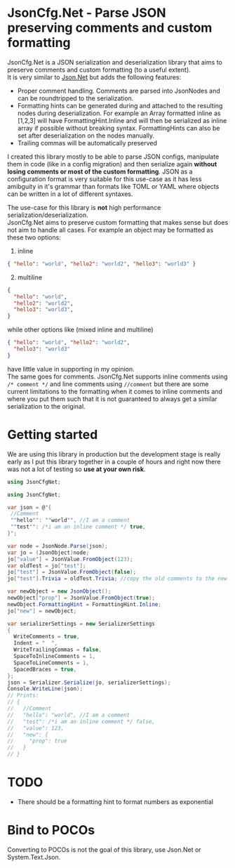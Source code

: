 # JsonCfg.Net - Parse JSON preserving comments and custom formatting
JsonCfg.Net is a JSON serialization and deserialization library that aims to preserve comments and custom formatting (to a useful extent).  
It is very similar to [Json.Net](https://github.com/JamesNK/Newtonsoft.Json) but adds the following features:
- Proper comment handling. Comments are parsed into JsonNodes and can be roundtripped to the serialization. 
- Formatting hints can be generated during and attached to the resulting nodes during deserialization. For example an Array formatted inline as [1,2,3] will have FormattingHint.Inline and will then be serialized as inline array if possible without breaking syntax. FormattingHints can also be set after deserialization on the nodes manually. 
- Trailing commas will be automatically preserved  

I created this library mostly to be able to parse JSON configs, manipulate them in code (like in a config migration) and then serialize again **without losing comments or most of the custom formatting**. JSON as a configuration format is very suitable for this use-case as it has less amibguity in it's grammar than formats like TOML or YAML where objects can be written in a lot of different syntaxes.

The use-case for this library is **not** high performance serialization/deserialization.  
JsonCfg.Net aims to preserve custom formatting that makes sense but does not aim to handle all cases.
For example an object may be formatted as these two options:  
1) inline 
```json
{ "hello": "world", "hello2": "world2", "hello3": "world3" }
```
2) multiline
```json
{
  "hello": "world",
  "hello2": "world2",
  "hello3": "world3",
}
```
while other options like (mixed inline and multiline)
```json
{ "hello": "world", "hello2": "world2", 
  "hello3": "world3" 
}
```
have little value in supporting in my opinion.  
The same goes for comments. JsonCfg.Net supports inline comments using `/* comment */` and line comments using `//comment` but there are some current limitations to the formatting when it comes to inline comments and where you put them such that it is not guaranteed to always get a similar serialization to the original.

# Getting started
We are using this library in production but the development stage is really early as I put this library together in a couple of hours and right now there was not a lot of testing so **use at your own risk**.
```cs
using JsonCfgNet;

using JsonCfgNet;

var json = @"{
 //Comment
 ""hello"": ""world"", //I am a comment
 ""test"": /*i am an inline comment */ true,
}";

var node = JsonNode.Parse(json);
var jo = (JsonObject)node;
jo["value"] = JsonValue.FromObject(123);
var oldTest = jo["test"];
jo["test"] = JsonValue.FromObject(false);
jo["test"].Trivia = oldTest.Trivia; //copy the old comments to the new node

var newObject = new JsonObject();
newObject["prop"] = JsonValue.FromObject(true);
newObject.FormattingHint = FormattingHint.Inline;
jo["new"] = newObject;

var serializerSettings = new SerializerSettings
{
  WriteComments = true,
  Indent = "  ",
  WriteTrailingCommas = false,
  SpaceToInlineComments = 1,
  SpaceToLineComments = 1,
  SpacedBraces = true,
};
json = Serializer.Serialize(jo, serializerSettings);
Console.WriteLine(json);
// Prints:
// {
//   //Comment
//   "hello": "world", //I am a comment
//   "test": /*i am an inline comment */ false,
//   "value": 123,
//   "new": {
//     "prop": true
//   }
// }
```

# TODO
- There should be a formatting hint to format numbers as exponential

# Bind to POCOs
Converting to POCOs is not the goal of this library, use Json.Net or System.Text.Json.

